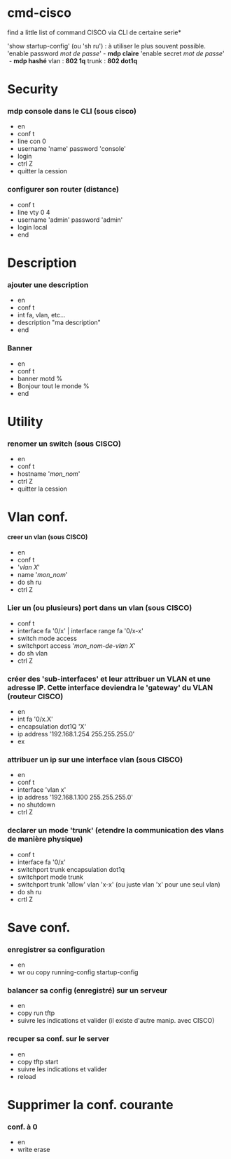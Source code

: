 # cmd-cisco
find a little list of command CISCO via CLI de certaine serie*

'show startup-config' (ou 'sh ru') : à utiliser le plus souvent possible.
'enable password _mot de passe_' - __mdp claire__
'enable secret _mot de passe_'  - __mdp hashé__
vlan : __802 1q__
trunk : __802 dot1q__

# Security

### mdp console dans le CLI (sous cisco)
* en
* conf t
* line con 0
* username 'name' password 'console'
* login
* ctrl Z
* quitter la cession

### configurer son router (distance)
* conf t
* line vty 0 4
* username 'admin' password 'admin'
* login local
* end

# Description

### ajouter une description 
* en
* conf t
* int fa, vlan, etc...
* description "ma description"
* end

### Banner
* en
* conf t
* banner motd %
* Bonjour tout le monde %
* end

# Utility

### renomer un switch (sous CISCO)
* en
* conf t
* hostname '_mon_nom_'
* ctrl Z
* quitter la cession

# Vlan conf.

#### creer un vlan (sous CISCO)
* en
* conf t
* '_vlan X_'
* name '_mon_nom_'
* do sh ru
* ctrl Z

### Lier un (ou plusieurs) port dans un vlan (sous CISCO)
* conf t
* interface fa '0/x' | interface range fa '0/x-x'
* switch mode access
* switchport access '_mon_nom-de-vlan X_'
* do sh vlan
* ctrl Z

 ### créer des 'sub-interfaces' et leur attribuer un VLAN et une adresse IP. Cette interface deviendra le 'gateway' du VLAN (routeur CISCO)
* en
* int fa '0/x.X'
* encapsulation dot1Q 'X'
* ip address '192.168.1.254 255.255.255.0'
* ex

### attribuer un ip sur une interface vlan (sous CISCO)
* en
* conf t
* interface 'vlan x'
* ip address '192.168.1.100 255.255.255.0'
* no shutdown
* ctrl Z

### declarer un mode 'trunk' (etendre la communication des vlans de manière physique)
* conf t
* interface fa '0/x'
* switchport trunk encapsulation dot1q
* switchport mode trunk
* switchport trunk 'allow' vlan 'x-x' (ou juste vlan 'x'  pour une seul vlan)
* do sh ru
* crtl Z

# Save conf.

### enregistrer sa configuration
* en
* wr ou copy running-config startup-config

### balancer sa config (enregistré) sur un serveur
* en
* copy run tftp
* suivre les indications et valider
(il existe d'autre manip. avec CISCO)

### recuper sa conf.  sur le server
* en
* copy tftp start
* suivre les indications et valider
* reload

# Supprimer la conf. courante

### conf. à 0
* en
* write erase




